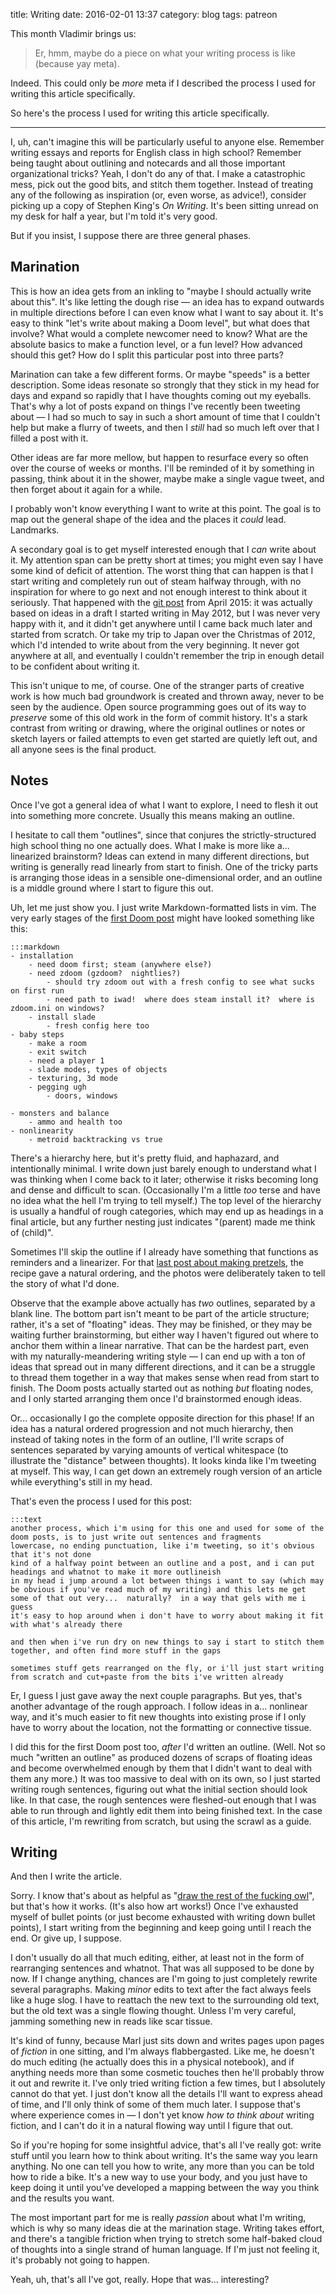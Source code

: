 title: Writing
date: 2016-02-01 13:37
category: blog
tags: patreon

This month Vladimir brings us:

> Er, hmm, maybe do a piece on what your writing process is like (because yay meta).

Indeed.  This could only be _more_ meta if I described the process I used for writing this article specifically.

So here's the process I used for writing this article specifically.

<!-- more -->

----

I, uh, can't imagine this will be particularly useful to anyone else.  Remember writing essays and reports for English class in high school?  Remember being taught about outlining and notecards and all those important organizational tricks?  Yeah, I don't do any of that.  I make a catastrophic mess, pick out the good bits, and stitch them together.  Instead of treating any of the following as inspiration (or, even worse, as advice!), consider picking up a copy of Stephen King's _On Writing_.  It's been sitting unread on my desk for half a year, but I'm told it's very good.

But if you insist, I suppose there are three general phases.

## Marination

This is how an idea gets from an inkling to "maybe I should actually write about this".  It's like letting the dough rise — an idea has to expand outwards in multiple directions before I can even know what I want to say about it.  It's easy to think "let's write about making a Doom level", but what does that involve?  What would a complete newcomer need to know?  What are the absolute basics to make a function level, or a fun level?  How advanced should this get?  How do I split this particular post into three parts?

Marination can take a few different forms.  Or maybe "speeds" is a better description.  Some ideas resonate so strongly that they stick in my head for days and expand so rapidly that I have thoughts coming out my eyeballs.  That's why a lot of posts expand on things I've recently been tweeting about — I had so much to say in such a short amount of time that I couldn't help but make a flurry of tweets, and then I _still_ had so much left over that I filled a post with it.

Other ideas are far more mellow, but happen to resurface every so often over the course of weeks or months.  I'll be reminded of it by something in passing, think about it in the shower, maybe make a single vague tweet, and then forget about it again for a while.

I probably won't know everything I want to write at this point.  The goal is to map out the general shape of the idea and the places it _could_ lead.  Landmarks.

A secondary goal is to get myself interested enough that I _can_ write about it.  My attention span can be pretty short at times; you might even say I have some kind of deficit of attention.  The worst thing that can happen is that I start writing and completely run out of steam halfway through, with no inspiration for where to go next and not enough interest to think about it seriously.  That happened with the [git post](/blog/2015/04/24/just-enough-git-to-be-less-dangerous/) from April 2015: it was actually based on ideas in a draft I started writing in May 2012, but I was never very happy with it, and it didn't get anywhere until I came back much later and started from scratch.  Or take my trip to Japan over the Christmas of 2012, which I'd intended to write about from the very beginning.  It never got anywhere at all, and eventually I couldn't remember the trip in enough detail to be confident about writing it.

This isn't unique to me, of course.  One of the stranger parts of creative work is how much bad groundwork is created and thrown away, never to be seen by the audience.  Open source programming goes out of its way to _preserve_ some of this old work in the form of commit history.  It's a stark contrast from writing or drawing, where the original outlines or notes or sketch layers or failed attempts to even get started are quietly left out, and all anyone sees is the final product.


## Notes

Once I've got a general idea of what I want to explore, I need to flesh it out into something more concrete.  Usually this means making an outline.

I hesitate to call them "outlines", since that conjures the strictly-structured high school thing no one actually does.  What I make is more like a...  linearized brainstorm?  Ideas can extend in many different directions, but writing is generally read linearly from start to finish.  One of the tricky parts is arranging those ideas in a sensible one-dimensional order, and an outline is a middle ground where I start to figure this out.

Uh, let me just show you.  I just write Markdown-formatted lists in vim.  The very early stages of the [first Doom post](/blog/2015/12/19/you-should-make-a-doom-level-part-1/) might have looked something like this:

    :::markdown
    - installation
        - need doom first; steam (anywhere else?)
        - need zdoom (gzdoom?  nightlies?)
            - should try zdoom out with a fresh config to see what sucks on first run
            - need path to iwad!  where does steam install it?  where is zdoom.ini on windows?
        - install slade
            - fresh config here too
    - baby steps
        - make a room
        - exit switch
        - need a player 1
        - slade modes, types of objects
        - texturing, 3d mode
        - pegging ugh
            - doors, windows

    - monsters and balance
        - ammo and health too
    - nonlinearity
        - metroid backtracking vs true

There's a hierarchy here, but it's pretty fluid, and haphazard, and intentionally minimal.  I write down just barely enough to understand what I was thinking when I come back to it later; otherwise it risks becoming long and dense and difficult to scan.  (Occasionally I'm a little _too_ terse and have no idea what the hell I'm trying to tell myself.)  The top level of the hierarchy is usually a handful of rough categories, which may end up as headings in a final article, but any further nesting just indicates "(parent) made me think of (child)".

Sometimes I'll skip the outline if I already have something that functions as reminders and a linearizer.  For that [last post about making pretzels](http://eev.ee/blog/2016/01/31/i-made-pretzels/), the recipe gave a natural ordering, and the photos were deliberately taken to tell the story of what I'd done.

Observe that the example above actually has _two_ outlines, separated by a blank line.  The bottom part isn't meant to be part of the article structure; rather, it's a set of "floating" ideas.  They may be finished, or they may be waiting further brainstorming, but either way I haven't figured out where to anchor them within a linear narrative.  That can be the hardest part, even with my naturally-meandering writing style — I can end up with a ton of ideas that spread out in many different directions, and it can be a struggle to thread them together in a way that makes sense when read from start to finish.  The Doom posts actually started out as nothing _but_ floating nodes, and I only started arranging them once I'd brainstormed enough ideas.

Or...  occasionally I go the complete opposite direction for this phase!  If an idea has a natural ordered progression and not much hierarchy, then instead of taking notes in the form of an outline, I'll write scraps of sentences separated by varying amounts of vertical whitespace (to illustrate the "distance" between thoughts).  It looks kinda like I'm tweeting at myself.  This way, I can get down an extremely rough version of an article while everything's still in my head.

That's even the process I used for this post:

    :::text
    another process, which i'm using for this one and used for some of the doom posts, is to just write out sentences and fragments
    lowercase, no ending punctuation, like i'm tweeting, so it's obvious that it's not done
    kind of a halfway point between an outline and a post, and i can put headings and whatnot to make it more outlineish
    in my head i jump around a lot between things i want to say (which may be obvious if you've read much of my writing) and this lets me get some of that out very...  naturally?  in a way that gels with me i guess
    it's easy to hop around when i don't have to worry about making it fit with what's already there

    and then when i've run dry on new things to say i start to stitch them together, and often find more stuff in the gaps

    sometimes stuff gets rearranged on the fly, or i'll just start writing from scratch and cut+paste from the bits i've written already

Er, I guess I just gave away the next couple paragraphs.  But yes, that's another advantage of the rough approach.  I follow ideas in a...  nonlinear way, and it's much easier to fit new thoughts into existing prose if I only have to worry about the location, not the formatting or connective tissue.

I did this for the first Doom post too, _after_ I'd written an outline.  (Well.  Not so much "written an outline" as produced dozens of scraps of floating ideas and become overwhelmed enough by them that I didn't want to deal with them any more.)  It was too massive to deal with on its own, so I just started writing rough sentences, figuring out what the initial section should look like.  In that case, the rough sentences were fleshed-out enough that I was able to run through and lightly edit them into being finished text.  In the case of this article, I'm rewriting from scratch, but using the scrawl as a guide.


## Writing

And then I write the article.

Sorry.  I know that's about as helpful as "[draw the rest of the fucking owl](http://imgur.com/gallery/RadSf)", but that's how it works.  (It's also how art works!)  Once I've exhausted myself of bullet points (or just become exhausted with writing down bullet points), I start writing from the beginning and keep going until I reach the end.  Or give up, I suppose.

I don't usually do all that much editing, either, at least not in the form of rearranging sentences and whatnot.  That was all supposed to be done by now.  If I change anything, chances are I'm going to just completely rewrite several paragraphs.  Making _minor_ edits to text after the fact always feels like a huge slog.  I have to reattach the new text to the surrounding old text, but the old text was a single flowing thought.  Unless I'm very careful, jamming something new in reads like scar tissue.

It's kind of funny, because Marl just sits down and writes pages upon pages of _fiction_ in one sitting, and I'm always flabbergasted.  Like me, he doesn't do much editing (he actually does this in a physical notebook), and if anything needs more than some cosmetic touches then he'll probably throw it out and rewrite it.  I've only tried writing fiction a few times, but I absolutely cannot do that yet.  I just don't know all the details I'll want to express ahead of time, and I'll only think of some of them much later.  I suppose that's where experience comes in — I don't yet know _how to think about_ writing fiction, and I can't do it in a natural flowing way until I figure that out.

So if you're hoping for some insightful advice, that's all I've really got: write stuff until you learn how to think about writing.  It's the same way you learn anything.  No one can tell you how to write, any more than you can be told how to ride a bike.  It's a new way to use your body, and you just have to keep doing it until you've developed a mapping between the way you think and the results you want.

The most important part for me is really _passion_ about what I'm writing, which is why so many ideas die at the marination stage.  Writing takes effort, and there's a tangible friction when trying to stretch some half-baked cloud of thoughts into a single strand of human language.  If I'm just not feeling it, it's probably not going to happen.

Yeah, uh, that's all I've got, really.  Hope that was...  interesting?
